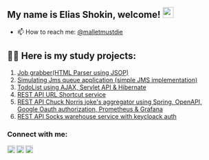 ## My name is Elias Shokin, welcome! <img src="https://media.giphy.com/media/hvRJCLFzcasrR4ia7z/giphy.gif" width="25px">

- 📫 How to reach me: [@malletmustdie](https://t.me/malletmustdie)

## 👨‍💻 Here is my study projects:
1.  [Job grabber(HTML Parser using JSOP)](https://github.com/malletmustdie/job4j_grabber)
2.  [Simulating Jms queue application (simple JMS implementation)](https://github.com/malletmustdie/job4j_pooh)
3.  [TodoList using AJAX, Servlet API & Hibernate](https://github.com/malletmustdie/todo-list)
4.  [REST API URL Shortcut service](https://github.com/malletmustdie/url-short-cut)
5.  [REST API Chuck Norris joke's aggregator using Spring, OpenAPI, Google Oauth authorization, Prometheus & Grafana](https://github.com/malletmustdie/chuck-server)
6.  [REST API Socks warehouse service with keycloack auth](https://github.com/malletmustdie/cib-interns-test-task) 

### Connect with me:
[<img align="left" alt="LinkedIn" width="18px" src="https://cdn.jsdelivr.net/npm/simple-icons@v3/icons/linkedin.svg" />][linkedin]
[<img align="left" alt="facebook" width="18px" src="https://cdn.jsdelivr.net/npm/simple-icons@3.3.0/icons/telegram.svg" />][telegram]
[<img align="left" alt="Instagram" width="18px" src="https://cdn.jsdelivr.net/npm/simple-icons@v3/icons/instagram.svg" />][instagram]

<br/>

[linkedin]: https://www.linkedin.com/in/elias-shokin-43a1a2216/
[telegram]: https://t.me/malletmustdie
[instagram]: https://www.instagram.com/malletmustdie/
